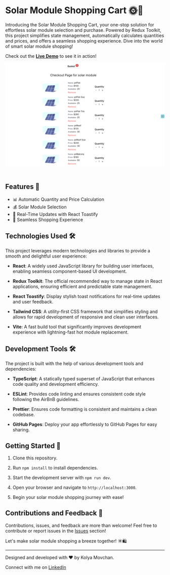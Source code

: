 # Solar Module Shopping Cart 🌞🛒

Introducing the Solar Module Shopping Cart, your one-stop solution for effortless solar module selection and purchase. Powered by Redux Toolkit, this project simplifies state management, automatically calculates quantities and prices, and offers a seamless shopping experience. Dive into the world of smart solar module shopping!

Check out the [**Live Demo**](https://kolya-movchan.github.io/solar-cart) to see it in action!

<p align="center">
  <img src="https://github.com/kolya-movchan/solar-cart/raw/main/public/screenshots/shopping-cart-screenshot.png" alt="Shopping Cart Screenshot" style="margin-bottom: 20px;">
</p>

## Features 🚀
- 📊 Automatic Quantity and Price Calculation
- 💰 Solar Module Selection
- 🌙 Real-Time Updates with React Toastify
- 📅 Seamless Shopping Experience

## Technologies Used 🛠️

This project leverages modern technologies and libraries to provide a smooth and delightful user experience:

- **React**: A widely used JavaScript library for building user interfaces, enabling seamless component-based UI development.

- **Redux Toolkit**: The official recommended way to manage state in React applications, ensuring efficient and predictable state management.

- **React Toastify**: Display stylish toast notifications for real-time updates and user feedback.

- **Tailwind CSS**: A utility-first CSS framework that simplifies styling and allows for rapid development of responsive and clean user interfaces.

- **Vite**: A fast build tool that significantly improves development experience with lightning-fast hot module replacement.

## Development Tools 🛠️

The project is built with the help of various development tools and dependencies:

- **TypeScript**: A statically typed superset of JavaScript that enhances code quality and development efficiency.

- **ESLint**: Provides code linting and ensures consistent code style following the AirBnB guidelines.

- **Prettier**: Ensures code formatting is consistent and maintains a clean codebase.

- **GitHub Pages**: Deploy your app effortlessly to GitHub Pages for easy sharing.

## Getting Started 🏁

1. Clone this repository.

2. Run `npm install` to install dependencies.

3. Start the development server with `npm run dev`.

4. Open your browser and navigate to `http://localhost:3000`.

5. Begin your solar module shopping journey with ease!

## Contributions and Feedback 🙌

Contributions, issues, and feedback are more than welcome! Feel free to contribute or report issues in the [Issues](https://github.com/kolya-movchan/solar-cart/issues) section!

Let's make solar module shopping a breeze together! ☀️🛍️

---

Designed and developed with ❤️ by Kolya Movchan.

Connect with me on [LinkedIn](https://www.linkedin.com/in/klmovchan/)
